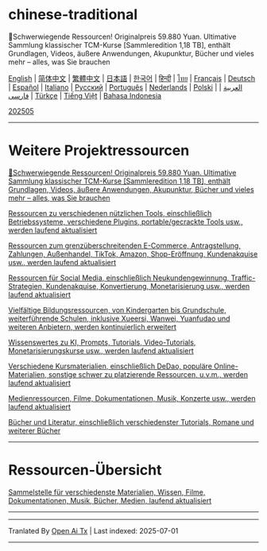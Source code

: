 # chinese-traditional
🎁Schwerwiegende Ressourcen! Originalpreis 59.880 Yuan. Ultimative Sammlung klassischer TCM-Kurse [Sammleredition 1,18 TB], enthält Grundlagen, Videos, äußere Anwendungen, Akupunktur, Bücher und vieles mehr – alles, was Sie brauchen

[English](https://openaitx.github.io/view.html?user=mswnlz&project=chinese-traditional&lang=en) | [简体中文](https://openaitx.github.io/view.html?user=mswnlz&project=chinese-traditional&lang=zh-CN) | [繁體中文](https://openaitx.github.io/view.html?user=mswnlz&project=chinese-traditional&lang=zh-TW) | [日本語](https://openaitx.github.io/view.html?user=mswnlz&project=chinese-traditional&lang=ja) | [한국어](https://openaitx.github.io/view.html?user=mswnlz&project=chinese-traditional&lang=ko) | [हिन्दी](https://openaitx.github.io/view.html?user=mswnlz&project=chinese-traditional&lang=hi) | [ไทย](https://openaitx.github.io/view.html?user=mswnlz&project=chinese-traditional&lang=th) | [Français](https://openaitx.github.io/view.html?user=mswnlz&project=chinese-traditional&lang=fr) | [Deutsch](https://openaitx.github.io/view.html?user=mswnlz&project=chinese-traditional&lang=de) | [Español](https://openaitx.github.io/view.html?user=mswnlz&project=chinese-traditional&lang=es) | [Italiano](https://openaitx.github.io/view.html?user=mswnlz&project=chinese-traditional&lang=it) | [Русский](https://openaitx.github.io/view.html?user=mswnlz&project=chinese-traditional&lang=ru) | [Português](https://openaitx.github.io/view.html?user=mswnlz&project=chinese-traditional&lang=pt) | [Nederlands](https://openaitx.github.io/view.html?user=mswnlz&project=chinese-traditional&lang=nl) | [Polski](https://openaitx.github.io/view.html?user=mswnlz&project=chinese-traditional&lang=pl) | [العربية](https://openaitx.github.io/view.html?user=mswnlz&project=chinese-traditional&lang=ar) | [فارسی](https://openaitx.github.io/view.html?user=mswnlz&project=chinese-traditional&lang=fa) | [Türkçe](https://openaitx.github.io/view.html?user=mswnlz&project=chinese-traditional&lang=tr) | [Tiếng Việt](https://openaitx.github.io/view.html?user=mswnlz&project=chinese-traditional&lang=vi) | [Bahasa Indonesia](https://openaitx.github.io/view.html?user=mswnlz&project=chinese-traditional&lang=id)

[202505](https://raw.githubusercontent.com/mswnlz/chinese-traditional/main/202505.md)


---------------
# Weitere Projektressourcen

[🎁Schwerwiegende Ressourcen! Originalpreis 59.880 Yuan. Ultimative Sammlung klassischer TCM-Kurse [Sammleredition 1,18 TB], enthält Grundlagen, Videos, äußere Anwendungen, Akupunktur, Bücher und vieles mehr – alles, was Sie brauchen](https://github.com/mswnlz/chinese-traditional)

[Ressourcen zu verschiedenen nützlichen Tools, einschließlich Betriebssysteme, verschiedene Plugins, portable/gecrackte Tools usw., werden laufend aktualisiert](https://github.com/mswnlz/tools)


[Ressourcen zum grenzüberschreitenden E-Commerce, Antragstellung, Zahlungen, Außenhandel, TikTok, Amazon, Shop-Eröffnung, Kundenakquise usw., werden laufend aktualisiert](https://github.com/mswnlz/cross-border)

[Ressourcen für Social Media, einschließlich Neukundengewinnung, Traffic-Strategien, Kundenakquise, Konvertierung, Monetarisierung usw., werden laufend aktualisiert](https://github.com/mswnlz/self-media)

[Vielfältige Bildungsressourcen, von Kindergarten bis Grundschule, weiterführende Schulen, inklusive Xueersi, Wanwei, Yuanfudao und weiteren Anbietern, werden kontinuierlich erweitert](https://github.com/mswnlz/edu-knowlege)

[Wissenswertes zu KI, Prompts, Tutorials, Video-Tutorials, Monetarisierungskurse usw., werden laufend aktualisiert](https://github.com/mswnlz/AIknowledge)

[Verschiedene Kursmaterialien, einschließlich DeDao, populäre Online-Materialien, sonstige schwer zu platzierende Ressourcen, u.v.m., werden laufend aktualisiert](https://github.com/mswnlz/curriculum)

[Medienressourcen, Filme, Dokumentationen, Musik, Konzerte usw., werden laufend aktualisiert](https://github.com/mswnlz/movies)

[Bücher und Literatur, einschließlich verschiedenster Tutorials, Romane und weiterer Bücher](https://github.com/mswnlz/book)


---------------

# Ressourcen-Übersicht
[Sammelstelle für verschiedenste Materialien, Wissen, Filme, Dokumentationen, Musik, Bücher, Medien, laufend aktualisiert](https://github.com/mswnlz)

---------------



---

Tranlated By [Open Ai Tx](https://github.com/OpenAiTx/OpenAiTx) | Last indexed: 2025-07-01

---